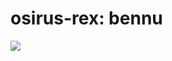 # osirus-rex: bennu
![](https://github.com/nondejus/osirus-rex/blob/main/Bennu-08-17-2018-3-full-size.gif)
